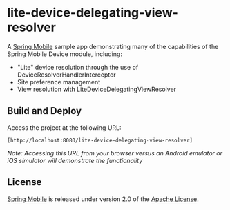 # lite-device-delegating-view-resolver

A [Spring Mobile] sample app demonstrating many of the capabilities of the Spring Mobile Device module, including:

* "Lite" device resolution through the use of DeviceResolverHandlerInterceptor 
* Site preference management
* View resolution with LiteDeviceDelegatingViewResolver


## Build and Deploy

Access the project at the following URL:

	[http://localhost:8080/lite-device-delegating-view-resolver]

_Note: Accessing this URL from your browser versus an Android emulator or iOS simulator will demonstrate the functionality_


## License

[Spring Mobile] is released under version 2.0 of the [Apache License].

[http://localhost:8080/lite-device-delegating-view-resolver]: http://localhost:8080/lite-device-delegating-view-resolver
[Spring Mobile]: http://www.springsource.org/spring-mobile
[Apache License]: http://www.apache.org/licenses/LICENSE-2.0